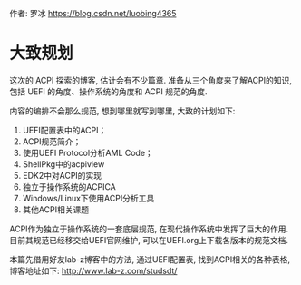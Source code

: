 
作者: 罗冰 https://blog.csdn.net/luobing4365

# 大致规划

这次的 ACPI 探索的博客, 估计会有不少篇章. 准备从三个角度来了解ACPI的知识, 包括 UEFI 的角度、操作系统的角度和 ACPI 规范的角度. 

内容的编排不会那么规范, 想到哪里就写到哪里, 大致的计划如下: 

1) UEFI配置表中的ACPI；
2) ACPI规范简介；
3) 使用UEFI Protocol分析AML Code；
4) ShellPkg中的acpiview
5) EDK2中对ACPI的实现
6) 独立于操作系统的ACPICA
7) Windows/Linux下使用ACPI分析工具
8) 其他ACPI相关课题

ACPI作为独立于操作系统的一套底层规范, 在现代操作系统中发挥了巨大的作用. 目前其规范已经移交给UEFI官网维护, 可以在UEFI.org上下载各版本的规范文档. 

本篇先借用好友lab-z博客中的方法, 通过UEFI配置表, 找到ACPI相关的各种表格, 博客地址如下: http://www.lab-z.com/studsdt/